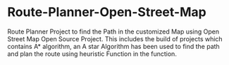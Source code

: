 # Route-Planner-Open-Street-Map
Route Planner Project to find the Path in the customized Map using Open Street Map Open Source Project. This includes the build of projects which contains A* algorithm, an A star Algorithm has been used to find the path and plan the route using heuristic Function in the function.

